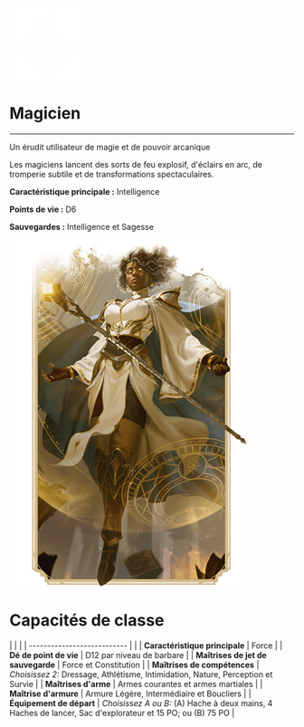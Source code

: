 <div class="icon-container">
  <img src="_media/classes/magicien.png" alt="Magicien" class="icon-title" data-no-zoom />

# Magicien <!-- {docsify-ignore} -->

</div>

---

<div class="bloc-pres">
<div class="bloc-texte">
  <div class="pres">
    <p>Un érudit utilisateur de magie et de pouvoir arcanique</p>
  </div>
  <div class="texte">
    <p>Les magiciens lancent des sorts de feu explosif, d'éclairs en arc, de tromperie subtile et de transformations spectaculaires.</p>
    <div class="summary">
      <p><strong>Caractéristique principale :</strong> Intelligence</p>
      <p><strong>Points de vie :</strong> D6</p>
      <p><strong>Sauvegardes :</strong> Intelligence et Sagesse</p>
    </div>
  </div>
  </div>
  <img src="_media/classes/pres-magicien.png" alt="Magicien" class="img-pres" data-no-zoom />
</div>

# Capacités de classe
| | |
| --------------------------- | |
| **Caractéristique principale** | Force |
| **Dé de point de vie** | D12 par niveau de barbare |
| **Maîtrises de jet de sauvegarde** | Force et Constitution |
| **Maîtrises de compétences** | *Choisissez 2:* Dressage, Athlétisme, Intimidation, Nature, Perception et Survie |
| **Maîtrises d'arme** | Armes courantes et armes martiales |
| **Maîtrise d'armure** | Armure Légère, Intermédiaire et Boucliers |
| **Équipement de départ** | *Choisissez A ou B:* (A) Hache à deux mains, 4 Haches de lancer, Sac d'explorateur et 15 PO; ou (B) 75 PO |